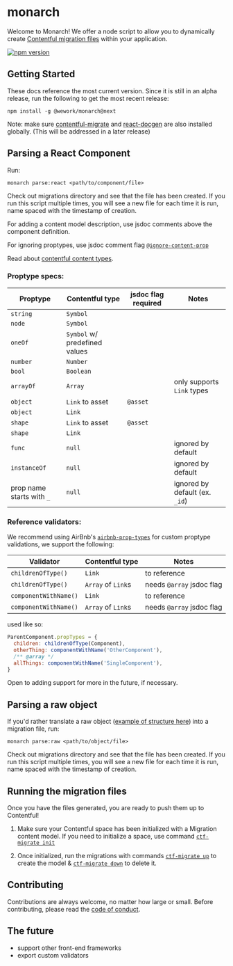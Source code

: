 # monarch

Welcome to Monarch! We offer a node script to allow you to dynamically create [Contentful migration files](https://github.com/contentful/contentful-migration#createcontenttypeid-opts--contenttype) within your application.

[![npm version](https://badge.fury.io/js/%40wework%2Fmonarch.svg)](//npmjs.com/package/@wework/monarch)

## Getting Started

These docs reference the most current version. Since it is still in an alpha release, run the following to get the most recent release:

```
npm install -g @wework/monarch@next
```

Note: make sure [contentful-migrate](https://github.com/deluan/contentful-migrate) and [react-docgen](https://github.com/reactjs/react-docgen) are also installed globally. (This will be addressed in a later release)

## Parsing a React Component

Run:

```
monarch parse:react <path/to/component/file>
```

Check out migrations directory and see that the file has been created. If you run this script multiple times, you will see a new file for each time it is run, name spaced with the timestamp of creation.

For adding a content model description, use jsdoc comments above the component definition.

For ignoring proptypes, use jsdoc comment flag [`@ignore-content-prop`](https://github.com/wework/monarch/blob/master/example/components/CrossSellGroup.jsx#L25)

Read about [contentful content types](https://github.com/contentful/contentful-migration#createfieldid-opts--field).

### Proptype specs:

| Proptype                  | Contentful type               | jsdoc flag required | Notes                          |
| ------------------------- | ----------------------------- | ------------------- | ------------------------------ |
| `string`                  | `Symbol`                      |                     |                                |
| `node`                    | `Symbol`                      |                     |                                |
| `oneOf`                   | `Symbol` w/ predefined values |                     |                                |
| `number`                  | `Number`                      |                     |                                |
| `bool`                    | `Boolean`                     |                     |                                |
| `arrayOf`                 | `Array`                       |                     | only supports `Link` types     |
| `object`                  | `Link` to asset               | `@asset`            |                                |
| `object`                  | `Link`                        |                     |                                |
| `shape`                   | `Link` to asset               | `@asset`            |                                |
| `shape`                   | `Link`                        |                     |                                |
| `func`                    | `null`                        |                     | ignored by default             |
| `instanceOf`              | `null`                        |                     | ignored by default             |
| prop name starts with `_` | `null`                        |                     | ignored by default (ex. `_id`) |

### Reference validators:
We recommend using AirBnb's [`airbnb-prop-types`](https://github.com/airbnb/prop-types) for custom proptype validations, we support the following:

|Validator             | Contentful type     | Notes                       |
|----------------------|---------------------|-----------------------------|
|`childrenOfType()`    | `Link`              | to reference                |
|`childrenOfType()`    | `Array` of `Link`s  | needs `@array` jsdoc flag   |
|`componentWithName()` | `Link`              | to reference                |
|`componentWithName()` | `Array` of `Link`s  | needs `@array` jsdoc flag   |

used like so:
```js
ParentComponent.propTypes = {
  children: childrenOfType(Component),
  otherThing: componentWithName('OtherComponent'),
  /** @array */
  allThings: componentWithName('SingleComponent'),
}
```

Open to adding support for more in the future, if necessary.

## Parsing a raw object

If you'd rather translate a raw object ([example of structure here](https://github.com/wework/monarch/blob/master/example/dummy_data/index.js)) into a migration file, run:

```
monarch parse:raw <path/to/object/file>
```

Check out migrations directory and see that the file has been created. If you run this script multiple times, you will see a new file for each time it is run, name spaced with the timestamp of creation.

## Running the migration files

Once you have the files generated, you are ready to push them up to Contentful!

1.  Make sure your Contentful space has been initialized with a Migration content model. If you need to initialize a space, use command [`ctf-migrate init`](https://www.npmjs.com/package/contentful-migrate#init)

2.  Once initialized, run the migrations with commands [`ctf-migrate up`](https://www.npmjs.com/package/contentful-migrate#up) to create the model & [`ctf-migrate down`](https://www.npmjs.com/package/contentful-migrate#down) to delete it.

## Contributing

Contributions are always welcome, no matter how large or small. Before contributing, please read the [code of conduct](CODE_OF_CONDUCT.md).

## The future

- support other front-end frameworks
- export custom validators
